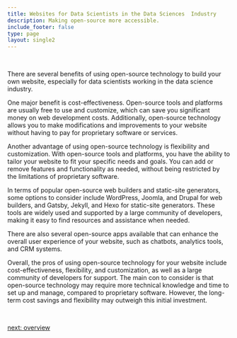```yaml
---
title: Websites for Data Scientists in the Data Sciences  Industry
description: Making open-source more accessible.
include_footer: false
type: page
layout: single2
---
```


<br>
<p>
There are several benefits of using open-source technology to build your own website, especially for data scientists working in the data science industry.

One major benefit is cost-effectiveness. Open-source tools and platforms are usually free to use and customize, which can save you significant money on web development costs. Additionally, open-source technology allows you to make modifications and improvements to your website without having to pay for proprietary software or services.

Another advantage of using open-source technology is flexibility and customization. With open-source tools and platforms, you have the ability to tailor your website to fit your specific needs and goals. You can add or remove features and functionality as needed, without being restricted by the limitations of proprietary software.

In terms of popular open-source web builders and static-site generators, some options to consider include WordPress, Joomla, and Drupal for web builders, and Gatsby, Jekyll, and Hexo for static-site generators. These tools are widely used and supported by a large community of developers, making it easy to find resources and assistance when needed.

There are also several open-source apps available that can enhance the overall user experience of your website, such as chatbots, analytics tools, and CRM systems.

Overall, the pros of using open-source technology for your website include cost-effectiveness, flexibility, and customization, as well as a large community of developers for support. The main con to consider is that open-source technology may require more technical knowledge and time to set up and manage, compared to proprietary software. However, the long-term cost savings and flexibility may outweigh this initial investment.

<br>

<a href="https://workdojos.com/datascientists/overview">next: overview</a>
<br>
<br>
</p>
